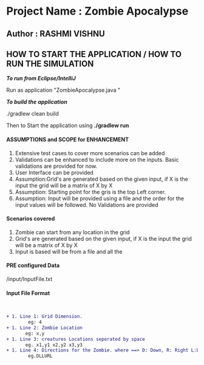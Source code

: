  
# Project Name : Zombie Apocalypse

## Author : RASHMI VISHNU
 
## HOW TO START THE APPLICATION / HOW TO RUN THE SIMULATION


 **_To run from Eclipse/IntelliJ_**

Run as application "ZombieApocalypse.java   <inputFilePath>"

**_To build the application_**

./gradlew clean build

 Then to Start the application using
   **./gradlew run <filePath>**



#### ASSUMPTIONS and SCOPE for ENHANCEMENT

1. Extensive test cases to cover more scenarios can be added
1. Validations can be enhanced to include more on the inputs. Basic validations are provided for now.
1. User Interface can be provided
1. Assumption:Grid's are generated based on the given input, if X is the input the grid will be a matrix of X by X
1. Assumption: Starting point for the gris is the top Left corner.
3. Assumption: Input will be provided using a file and the order for the input values will be followed. No Validations are provided

 
#### Scenarios covered
1. Zombie can start from any location in the grid
2. Grid's are generated based on the given input, if X is the input the grid will be a matrix of X by X
3. Input is based will be from a file and all the


   
#### PRE configured Data

/input/InputFile.txt

#### Input File Format
```diff


+ 1. Line 1: Grid Dimension.  
        eg: 4 
+ 1. Line 2: Zombie Location 
       eg: x,y 
+ 1. Line 3: creatures Locations seperated by space 
       eg. x1,y1 x2,y2 x3,y3 
+ 1. Line 4: Directions for the Zombie. where ==> D: Down, R: Right L:Left and U: UP 
        eg.DLLURL    
